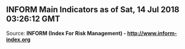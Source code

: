 ## INFORM Main Indicators as of Sat, 14 Jul 2018 03:26:12 GMT

Source: **INFORM (Index For Risk Management) - http://www.inform-index.org**